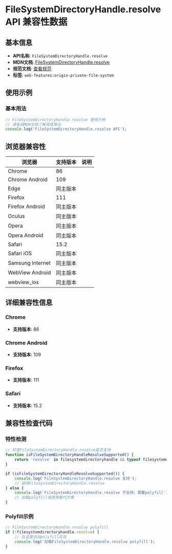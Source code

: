 # FileSystemDirectoryHandle.resolve API 兼容性数据

## 基本信息

- **API名称**: `FileSystemDirectoryHandle.resolve`
- **MDN文档**: [FileSystemDirectoryHandle.resolve](https://developer.mozilla.org/docs/Web/API/FileSystemDirectoryHandle/resolve)
- **规范文档**: [查看规范](https://fs.spec.whatwg.org/#api-filesystemdirectoryhandle-resolve)
- **标签**: `web-features:origin-private-file-system`

## 使用示例

### 基本用法

```javascript
// FileSystemDirectoryHandle.resolve 使用示例
// 请查阅MDN文档了解具体用法
console.log('FileSystemDirectoryHandle.resolve API');
```

## 浏览器兼容性

| 浏览器 | 支持版本 | 说明 |
|--------|----------|------|
| Chrome | 86 |  |
| Chrome Android | 109 |  |
| Edge | 同主版本 |  |
| Firefox | 111 |  |
| Firefox Android | 同主版本 |  |
| Oculus | 同主版本 |  |
| Opera | 同主版本 |  |
| Opera Android | 同主版本 |  |
| Safari | 15.2 |  |
| Safari iOS | 同主版本 |  |
| Samsung Internet | 同主版本 |  |
| WebView Android | 同主版本 |  |
| webview_ios | 同主版本 |  |

## 详细兼容性信息

### Chrome

- **支持版本**: 86

### Chrome Android

- **支持版本**: 109

### Firefox

- **支持版本**: 111

### Safari

- **支持版本**: 15.2

## 兼容性检查代码

### 特性检测

```javascript
// 检查FileSystemDirectoryHandle.resolve是否支持
function isFileSystemDirectoryHandleResolveSupported() {
    return 'resolve' in filesystemdirectoryhandle && typeof filesystemdirectoryhandle.resolve === 'function';
}

if (isFileSystemDirectoryHandleResolveSupported()) {
    console.log('FileSystemDirectoryHandle.resolve 支持');
    // 使用FileSystemDirectoryHandle.resolve
} else {
    console.log('FileSystemDirectoryHandle.resolve 不支持，需要polyfill');
    // 加载polyfill或使用替代方案
}
```

### Polyfill示例

```javascript
// FileSystemDirectoryHandle.resolve polyfill
if (!filesystemdirectoryhandle.resolve) {
    // 在这里添加polyfill实现
    console.log('加载FileSystemDirectoryHandle.resolve polyfill');
}
```

